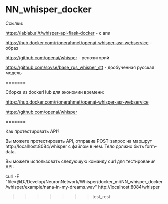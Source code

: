 # NN_whisper_docker

Ссылки:

https://lablab.ai/t/whisper-api-flask-docker                      - с апи

https://hub.docker.com/r/onerahmet/openai-whisper-asr-webservice  - образ

https://github.com/openai/whisper                                 - репозиторий

https://github.com/sovse/base_rus_whisper_stt                     - дообученная русская модель

=======

Сборка из dockerHub для экономии времени:

https://hub.docker.com/r/onerahmet/openai-whisper-asr-webservice

https://github.com/openai/whisper

=======

Как протестировать API?

Вы можете протестировать API, отправив POST-запрос на маршрут http://localhost:8084/whisper с файлом в нем. Тело должно быть form-data.

Вы можете использовать следующую команду curl для тестирования API:

curl -F "file=@D:/Develop/NeuronNetwork/Whisper/docker_mi/NN_whisper_docker/whisper/example/nana-in-my-dreams.wav" http://localhost:8084/whisper

>>>>>>> test_rest
